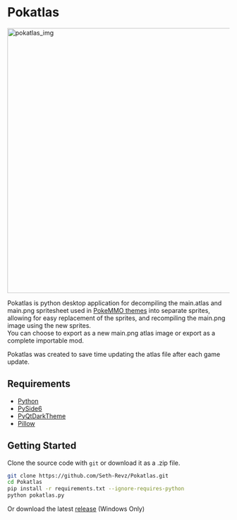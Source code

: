 Pokatlas
==========  

<img alt='pokatlas_img' width=600 src='https://github.com/Seth-Revz/Pokatlas/blob/main/.github/pokatlas.png'>  

Pokatlas is python desktop application for decompiling the main.atlas and main.png spritesheet used in [PokeMMO themes](https://forums.pokemmo.com/index.php?/forum/33-client-customization/) into separate sprites, allowing for easy replacement of the sprites, and recompiling the main.png image using the new sprites.  
You can choose to export as a new main.png atlas image or export as a complete importable mod.

Pokatlas was created to save time updating the atlas file after each game update.

## Requirements  

- [Python](https://www.python.org/downloads/)  
- [PySide6](https://pypi.org/project/PySide6/)  
- [PyQtDarkTheme](https://pypi.org/project/pyqtdarktheme/)  
- [Pillow](https://pypi.org/project/pillow/)  

## Getting Started  

Clone the source code with `git` or download it as a .zip file.  

```bash
git clone https://github.com/Seth-Revz/Pokatlas.git
cd Pokatlas
pip install -r requirements.txt --ignore-requires-python
python pokatlas.py
```

Or download the latest [release](https://github.com/Seth-Revz/Pokatlas/releases/latest) (Windows Only)
